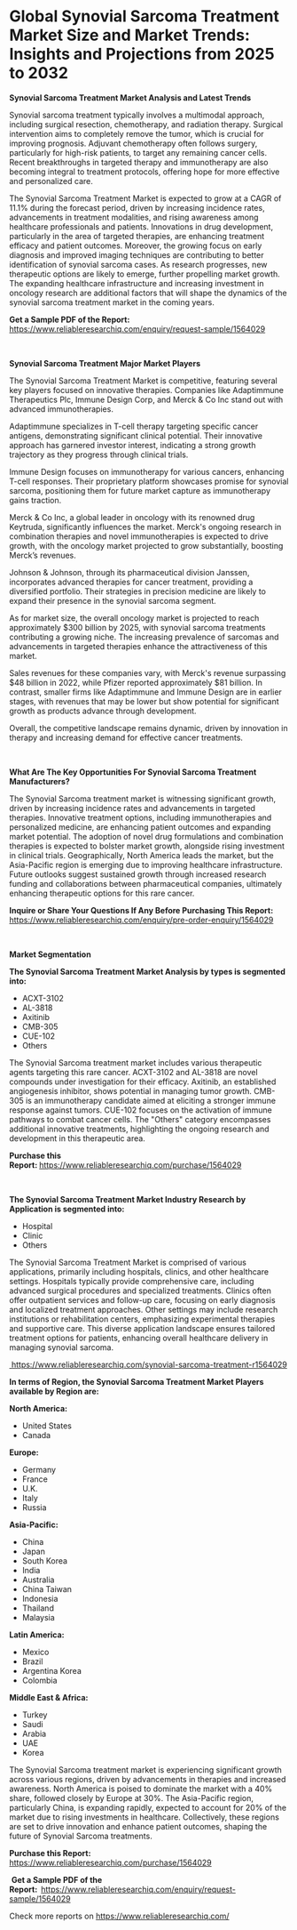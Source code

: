 <p><h1>Global Synovial Sarcoma Treatment Market Size and Market Trends: Insights and Projections from 2025 to 2032</h1></p><p><strong>Synovial Sarcoma Treatment Market Analysis and Latest Trends</strong></p>
<p><p>Synovial sarcoma treatment typically involves a multimodal approach, including surgical resection, chemotherapy, and radiation therapy. Surgical intervention aims to completely remove the tumor, which is crucial for improving prognosis. Adjuvant chemotherapy often follows surgery, particularly for high-risk patients, to target any remaining cancer cells. Recent breakthroughs in targeted therapy and immunotherapy are also becoming integral to treatment protocols, offering hope for more effective and personalized care. </p><p>The Synovial Sarcoma Treatment Market is expected to grow at a CAGR of 11.1% during the forecast period, driven by increasing incidence rates, advancements in treatment modalities, and rising awareness among healthcare professionals and patients. Innovations in drug development, particularly in the area of targeted therapies, are enhancing treatment efficacy and patient outcomes. Moreover, the growing focus on early diagnosis and improved imaging techniques are contributing to better identification of synovial sarcoma cases. As research progresses, new therapeutic options are likely to emerge, further propelling market growth. The expanding healthcare infrastructure and increasing investment in oncology research are additional factors that will shape the dynamics of the synovial sarcoma treatment market in the coming years.</p></p>
<p><strong>Get a Sample PDF of the Report:&nbsp;</strong> <a href="https://www.reliableresearchiq.com/enquiry/request-sample/1564029?utm_campaign=3279&utm_medium=2&utm_source=Github&utm_content=ia&utm_term=08032025&utm_id=synovial-sarcoma-treatment">https://www.reliableresearchiq.com/enquiry/request-sample/1564029</a></p>
<p>&nbsp;</p>
<p><strong>Synovial Sarcoma Treatment Major Market Players</strong></p>
<p><p>The Synovial Sarcoma Treatment Market is competitive, featuring several key players focused on innovative therapies. Companies like Adaptimmune Therapeutics Plc, Immune Design Corp, and Merck & Co Inc stand out with advanced immunotherapies. </p><p>Adaptimmune specializes in T-cell therapy targeting specific cancer antigens, demonstrating significant clinical potential. Their innovative approach has garnered investor interest, indicating a strong growth trajectory as they progress through clinical trials.</p><p>Immune Design focuses on immunotherapy for various cancers, enhancing T-cell responses. Their proprietary platform showcases promise for synovial sarcoma, positioning them for future market capture as immunotherapy gains traction.</p><p>Merck & Co Inc, a global leader in oncology with its renowned drug Keytruda, significantly influences the market. Merck's ongoing research in combination therapies and novel immunotherapies is expected to drive growth, with the oncology market projected to grow substantially, boosting Merck’s revenues.</p><p>Johnson & Johnson, through its pharmaceutical division Janssen, incorporates advanced therapies for cancer treatment, providing a diversified portfolio. Their strategies in precision medicine are likely to expand their presence in the synovial sarcoma segment.</p><p>As for market size, the overall oncology market is projected to reach approximately $300 billion by 2025, with synovial sarcoma treatments contributing a growing niche. The increasing prevalence of sarcomas and advancements in targeted therapies enhance the attractiveness of this market.</p><p>Sales revenues for these companies vary, with Merck's revenue surpassing $48 billion in 2022, while Pfizer reported approximately $81 billion. In contrast, smaller firms like Adaptimmune and Immune Design are in earlier stages, with revenues that may be lower but show potential for significant growth as products advance through development. </p><p>Overall, the competitive landscape remains dynamic, driven by innovation in therapy and increasing demand for effective cancer treatments.</p></p>
<p>&nbsp;</p>
<p><strong>What Are The Key Opportunities For Synovial Sarcoma Treatment Manufacturers?</strong></p>
<p><p>The Synovial Sarcoma treatment market is witnessing significant growth, driven by increasing incidence rates and advancements in targeted therapies. Innovative treatment options, including immunotherapies and personalized medicine, are enhancing patient outcomes and expanding market potential. The adoption of novel drug formulations and combination therapies is expected to bolster market growth, alongside rising investment in clinical trials. Geographically, North America leads the market, but the Asia-Pacific region is emerging due to improving healthcare infrastructure. Future outlooks suggest sustained growth through increased research funding and collaborations between pharmaceutical companies, ultimately enhancing therapeutic options for this rare cancer.</p></p>
<p><strong>Inquire or Share Your Questions If Any Before Purchasing This Report:</strong> <a href="https://www.reliableresearchiq.com/enquiry/pre-order-enquiry/1564029?utm_campaign=3279&utm_medium=2&utm_source=Github&utm_content=ia&utm_term=08032025&utm_id=synovial-sarcoma-treatment">https://www.reliableresearchiq.com/enquiry/pre-order-enquiry/1564029</a></p>
<p>&nbsp;</p>
<p><strong>Market Segmentation</strong></p>
<p><strong>The Synovial Sarcoma Treatment Market Analysis by types is segmented into:</strong></p>
<p><ul><li>ACXT-3102</li><li>AL-3818</li><li>Axitinib</li><li>CMB-305</li><li>CUE-102</li><li>Others</li></ul></p>
<p><p>The Synovial Sarcoma treatment market includes various therapeutic agents targeting this rare cancer. ACXT-3102 and AL-3818 are novel compounds under investigation for their efficacy. Axitinib, an established angiogenesis inhibitor, shows potential in managing tumor growth. CMB-305 is an immunotherapy candidate aimed at eliciting a stronger immune response against tumors. CUE-102 focuses on the activation of immune pathways to combat cancer cells. The "Others" category encompasses additional innovative treatments, highlighting the ongoing research and development in this therapeutic area.</p></p>
<p><strong>Purchase this Report:&nbsp;</strong><a href="https://www.reliableresearchiq.com/purchase/1564029?utm_campaign=3279&utm_medium=2&utm_source=Github&utm_content=ia&utm_term=08032025&utm_id=synovial-sarcoma-treatment">https://www.reliableresearchiq.com/purchase/1564029</a></p>
<p>&nbsp;</p>
<p><strong>The Synovial Sarcoma Treatment Market Industry Research by Application is segmented into:</strong></p>
<p><ul><li>Hospital</li><li>Clinic</li><li>Others</li></ul></p>
<p><p>The Synovial Sarcoma Treatment Market is comprised of various applications, primarily including hospitals, clinics, and other healthcare settings. Hospitals typically provide comprehensive care, including advanced surgical procedures and specialized treatments. Clinics often offer outpatient services and follow-up care, focusing on early diagnosis and localized treatment approaches. Other settings may include research institutions or rehabilitation centers, emphasizing experimental therapies and supportive care. This diverse application landscape ensures tailored treatment options for patients, enhancing overall healthcare delivery in managing synovial sarcoma.</p></p>
<p><a href="https://www.reliableresearchiq.com/synovial-sarcoma-treatment-r1564029?utm_campaign=3279&utm_medium=2&utm_source=Github&utm_content=ia&utm_term=08032025&utm_id=synovial-sarcoma-treatment">&nbsp;https://www.reliableresearchiq.com/synovial-sarcoma-treatment-r1564029</a></p>
<p><strong>In terms of Region, the Synovial Sarcoma Treatment Market Players available by Region are:</strong></p>
<p>
    <p> <strong> North America: </strong>
        <ul>
            <li>United States</li>
            <li>Canada</li>
        </ul>
        </p> 
    <p> <strong> Europe: </strong>
        <ul>
            <li>Germany</li>
            <li>France</li>
            <li>U.K.</li>
            <li>Italy</li>
            <li>Russia</li>
        </ul>
        </p> 
    <p> <strong> Asia-Pacific: </strong>
        <ul>
            <li>China</li>
            <li>Japan</li>
            <li>South Korea</li>
            <li>India</li>
            <li>Australia</li>
            <li>China Taiwan</li>
            <li>Indonesia</li>
            <li>Thailand</li>
            <li>Malaysia</li>
        </ul>
        </p> 
    <p> <strong> Latin America: </strong>
        <ul>
            <li>Mexico</li>
            <li>Brazil</li>
            <li>Argentina Korea</li>
            <li>Colombia</li>
        </ul>
        </p> 
    <p> <strong> Middle East & Africa: </strong>
        <ul>
            <li>Turkey</li>
            <li>Saudi</li>
            <li>Arabia</li>
            <li>UAE</li>
            <li>Korea</li>
        </ul>
    </p>
    </p>
<p><p>The Synovial Sarcoma treatment market is experiencing significant growth across various regions, driven by advancements in therapies and increased awareness. North America is poised to dominate the market with a 40% share, followed closely by Europe at 30%. The Asia-Pacific region, particularly China, is expanding rapidly, expected to account for 20% of the market due to rising investments in healthcare. Collectively, these regions are set to drive innovation and enhance patient outcomes, shaping the future of Synovial Sarcoma treatments.</p></p>
<p><strong>Purchase this Report: </strong><a href="https://www.reliableresearchiq.com/purchase/1564029?utm_campaign=3279&utm_medium=2&utm_source=Github&utm_content=ia&utm_term=08032025&utm_id=synovial-sarcoma-treatment">https://www.reliableresearchiq.com/purchase/1564029</a></p>
<p>&nbsp;<strong>Get a Sample PDF of the Report:&nbsp;&nbsp;</strong><a href="https://www.reliableresearchiq.com/enquiry/request-sample/1564029?utm_campaign=3279&utm_medium=2&utm_source=Github&utm_content=ia&utm_term=08032025&utm_id=synovial-sarcoma-treatment">https://www.reliableresearchiq.com/enquiry/request-sample/1564029</a></p>
<p><strong></strong></p>
<p>Check more reports on <a href="https://www.reliableresearchiq.com/?utm_campaign=3279&utm_medium=2&utm_source=Github&utm_content=ia&utm_term=08032025&utm_id=synovial-sarcoma-treatment">https://www.reliableresearchiq.com/</a></p>